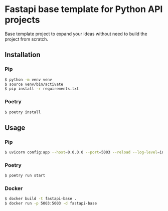 # Fastapi base template for Python API projects

Base template project to expand your ideas without need to build the project from scratch.

## Installation

### Pip

```bash
$ python -m venv venv
$ source venv/bin/activate
$ pip install -r requirements.txt
```

### Poetry

```bash
$ poetry install
```

## Usage

### Pip

```bash
$ uvicorn config:app --host=0.0.0.0 --port=5003 --reload --log-level=info
```

### Poetry

```bash
$ poetry run start
```

### Docker
    
```bash
$ docker build -t fastapi-base .
$ docker run -p 5003:5003 -d fastapi-base
```

